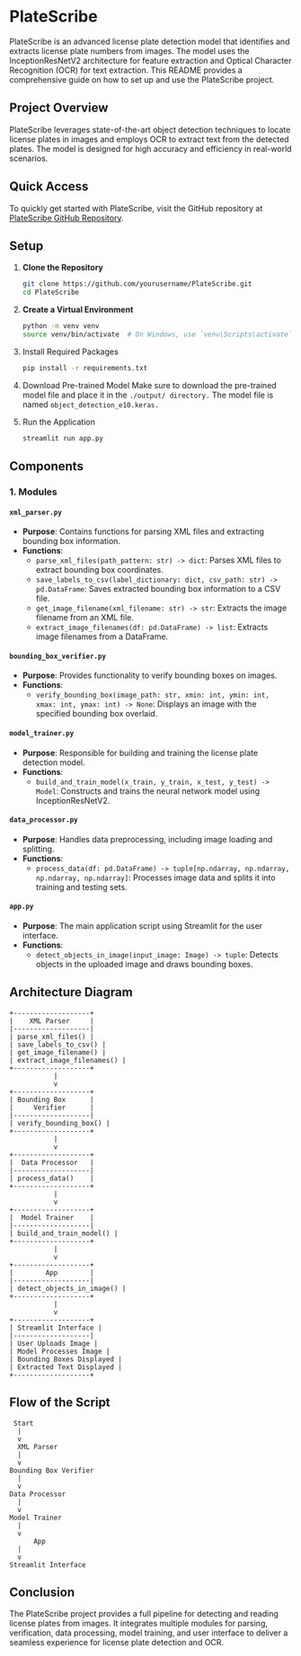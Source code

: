 # PlateScribe

PlateScribe is an advanced license plate detection model that identifies and extracts license plate numbers from images. The model uses the InceptionResNetV2 architecture for feature extraction and Optical Character Recognition (OCR) for text extraction. This README provides a comprehensive guide on how to set up and use the PlateScribe project.

## Project Overview

PlateScribe leverages state-of-the-art object detection techniques to locate license plates in images and employs OCR to extract text from the detected plates. The model is designed for high accuracy and efficiency in real-world scenarios.

## Quick Access

To quickly get started with PlateScribe, visit the GitHub repository at [PlateScribe GitHub Repository](https://github.com/yourusername/PlateScribe).

## Setup

1. **Clone the Repository**
   ```bash
   git clone https://github.com/yourusername/PlateScribe.git
   cd PlateScribe
   ```

2. **Create a Virtual Environment**
    ```bash
    python -m venv venv
    source venv/bin/activate  # On Windows, use `venv\Scripts\activate`
    ```

3. Install Required Packages
    ```bash
    pip install -r requirements.txt
    ```

4. Download Pre-trained Model Make sure to download the pre-trained model file and place it in the `./output/ directory.` The model file is named `object_detection_e10.keras.`

5. Run the Application
    ```bash
    streamlit run app.py
    ```

## Components

### 1. Modules

#### `xml_parser.py`

- **Purpose**: Contains functions for parsing XML files and extracting bounding box information.
- **Functions**:
  - `parse_xml_files(path_pattern: str) -> dict`: Parses XML files to extract bounding box coordinates.
  - `save_labels_to_csv(label_dictionary: dict, csv_path: str) -> pd.DataFrame`: Saves extracted bounding box information to a CSV file.
  - `get_image_filename(xml_filename: str) -> str`: Extracts the image filename from an XML file.
  - `extract_image_filenames(df: pd.DataFrame) -> list`: Extracts image filenames from a DataFrame.

#### `bounding_box_verifier.py`

- **Purpose**: Provides functionality to verify bounding boxes on images.
- **Functions**:
  - `verify_bounding_box(image_path: str, xmin: int, ymin: int, xmax: int, ymax: int) -> None`: Displays an image with the specified bounding box overlaid.

#### `model_trainer.py`

- **Purpose**: Responsible for building and training the license plate detection model.
- **Functions**:
  - `build_and_train_model(x_train, y_train, x_test, y_test) -> Model`: Constructs and trains the neural network model using InceptionResNetV2.

#### `data_processor.py`

- **Purpose**: Handles data preprocessing, including image loading and splitting.
- **Functions**:
  - `process_data(df: pd.DataFrame) -> tuple[np.ndarray, np.ndarray, np.ndarray, np.ndarray]`: Processes image data and splits it into training and testing sets.

#### `app.py`

- **Purpose**: The main application script using Streamlit for the user interface.
- **Functions**:
  - `detect_objects_in_image(input_image: Image) -> tuple`: Detects objects in the uploaded image and draws bounding boxes.

## Architecture Diagram

```plaintext
+-------------------+
|    XML Parser     |
|-------------------|
| parse_xml_files() |
| save_labels_to_csv() |
| get_image_filename() |
| extract_image_filenames() |
+-------------------+
           |
           v
+-------------------+
| Bounding Box      |
|     Verifier      |
|-------------------|
| verify_bounding_box() |
+-------------------+
           |
           v
+-------------------+
|  Data Processor   |
|-------------------|
| process_data()    |
+-------------------+
           |
           v
+-------------------+
|  Model Trainer    |
|-------------------|
| build_and_train_model() |
+-------------------+
           |
           v
+-------------------+
|        App        |
|-------------------|
| detect_objects_in_image() |
+-------------------+
           |
           v
+-------------------+
| Streamlit Interface |
|-------------------|
| User Uploads Image |
| Model Processes Image |
| Bounding Boxes Displayed |
| Extracted Text Displayed |
+-------------------+
```

## Flow of the Script
```plaintext
 Start
  |
  v
  XML Parser
  |
  v
Bounding Box Verifier
  |
  v
Data Processor
  |
  v
Model Trainer
  |
  v
      App
  |
  v
Streamlit Interface
```

## Conclusion

The PlateScribe project provides a full pipeline for detecting and reading license plates from images. It integrates multiple modules for parsing, verification, data processing, model training, and user interface to deliver a seamless experience for license plate detection and OCR.